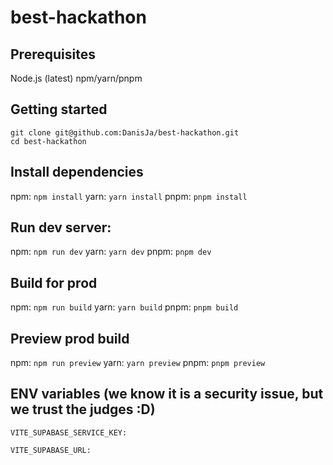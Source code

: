 # best-hackathon

## Prerequisites

Node.js (latest)
npm/yarn/pnpm

## Getting started

```
git clone git@github.com:DanisJa/best-hackathon.git
cd best-hackathon
```

## Install dependencies

npm:
`npm install`
yarn:
`yarn install`
pnpm:
`pnpm install`

## Run dev server:

npm:
`npm run dev`
yarn:
`yarn dev`
pnpm:
`pnpm dev`

## Build for prod

npm:
`npm run build`
yarn:
`yarn build`
pnpm:
`pnpm build`

## Preview prod build

npm:
`npm run preview`
yarn:
`yarn preview`
pnpm:
`pnpm preview`

## ENV variables (we know it is a security issue, but we trust the judges :D)

`VITE_SUPABASE_SERVICE_KEY: `

`VITE_SUPABASE_URL: `
